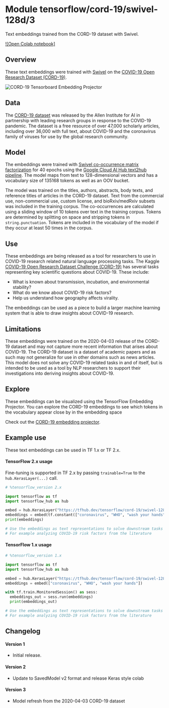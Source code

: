 # Module tensorflow/cord-19/swivel-128d/3

Text embeddings trained from the CORD-19 dataset with Swivel.

<!-- asset-path: gs://tfhub-modules/tensorflow/cord-19/swivel-128d/3.tar.gz -->
<!-- module-type: text-embedding -->
<!-- fine-tunable: true -->
<!-- format: saved_model_2 -->
<!-- language: en -->
<!-- network-architecture: Swivel -->
<!-- dataset: CORD-19 -->

[![Open Colab notebook]](https://colab.research.google.com/github/tensorflow/hub/blob/master/examples/colab/cord_19_embeddings_keras.ipynb)

## Overview

These text embeddings were trained with
[Swivel](https://arxiv.org/abs/1602.02215) on the
[COVID-19 Open Research Dataset (CORD-19)](https://pages.semanticscholar.org/coronavirus-research).

![CORD-19 Tensorboard Embedding Projector](https://www.gstatic.com/aihub/tfhub/cord_19/cord_19_embed_viz.png)

## Data

The [CORD-19 dataset](https://pages.semanticscholar.org/coronavirus-research)
was released by the Allen Institute for AI in partnership with leading research
groups in response to the COVID-19 pandemic. The dataset is a free resource of
over 47,000 scholarly articles, including over 36,000 with full text, about
COVID-19 and the coronavirus family of viruses for use by the global research
community.

## Model

The embeddings were trained with
[Swivel co-occurrence matrix factorization](https://arxiv.org/abs/1602.02215)
for 40 epochs using the
[Google Cloud AI Hub text2hub pipeline](https://aihub.cloud.google.com/u/0/p/products%2F4a91d2d0-1fb8-4e79-adf7-a35707071195).
The model maps from text to 128-dimensional vectors and has a vocabulary size of
135168 tokens as well as an OOV bucket.

The model was trained on the titles, authors, abstracts, body texts, and
reference titles of articles in the CORD-19 dataset. Text from the commercial
use, non-commercial use, custom license, and bioRxiv/medRxiv subsets was
included in the training corpus. The co-occurrences are calculated using a
sliding window of 10 tokens over text in the training corpus. Tokens are
determined by splitting on space and stripping tokens in `string.punctuation`.
Tokens are included in the vocabulary of the model if they occur at least 50
times in the corpus.

## Use

These embeddings are being released as a tool for researchers to use in COVID-19
research related natural language processing tasks. The Kaggle
[COVID-19 Open Research Dataset Challenge (CORD-19)](https://www.kaggle.com/allen-institute-for-ai/CORD-19-research-challenge)
has several tasks representing key scientific questions about COVID-19. These
include:

*   What is known about transmission, incubation, and environmental stability?
*   What do we know about COVID-19 risk factors?
*   Help us understand how geography affects virality.

The embeddings can be used as a piece to build a larger machine learning system
that is able to draw insights about COVID-19 research.

## Limitations

These embeddings were trained on the 2020-04-03 release of the CORD-19 dataset
and may not capture more recent information that arises about COVID-19. The
CORD-19 dataset is a dataset of academic papers and as such may not generalize
for use in other domains such as news articles. This model does not solve any
COVID-19 related tasks in and of itself, but is intended to be used as a tool by
NLP researchers to support their investigations into deriving insights about
COVID-19.

## Explore

These embeddings can be visualized using the TensorFlow Embedding Projector. You
can explore the CORD-19 embeddings to see which tokens in the vocabulary appear
close by in the embedding space

Check out the
[CORD-19 embedding projector](http://projector.tensorflow.org/?config=https://storage.googleapis.com/tfhub-examples/tensorflow/cord-19/swivel-128d/3/tensorboard/projector_config.json).

## Example use

These text embeddings can be used in TF 1.x or TF 2.x.

#### TensorFlow 2.x usage

Fine-tuning is supported in TF 2.x by passing `trainable=True` to the
`hub.KerasLayer(...)` call.

```python
# %tensorflow_version 2.x

import tensorflow as tf
import tensorflow_hub as hub

embed = hub.KerasLayer("https://tfhub.dev/tensorflow/cord-19/swivel-128d/3")
embeddings = embed(tf.constant(["coronavirus", "WHO", "wash your hands"]))
print(embeddings)

# Use the embeddings as text representations to solve downstream tasks
# For example analyzing COVID-19 risk factors from the literature
```

#### TensorFlow 1.x usage

```python
# %tensorflow_version 1.x

import tensorflow as tf
import tensorflow_hub as hub

embed = hub.KerasLayer("https://tfhub.dev/tensorflow/cord-19/swivel-128d/3")
embeddings = embed(["coronavirus", "WHO", "wash your hands"])

with tf.train.MonitoredSession() as sess:
  embeddings_out = sess.run(embeddings)
  print(embeddings_out)

# Use the embeddings as text representations to solve downstream tasks
# For example analyzing COVID-19 risk factors from the literature
```

## Changelog

#### Version 1

*   Initial release.

#### Version 2

*   Update to SavedModel v2 format and release Keras style colab

#### Version 3
*   Model refresh from the 2020-04-03 CORD-19 dataset

